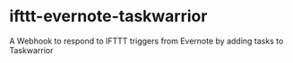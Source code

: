 # ifttt-evernote-taskwarrior
A Webhook to respond to IFTTT triggers from Evernote by adding tasks to Taskwarrior
